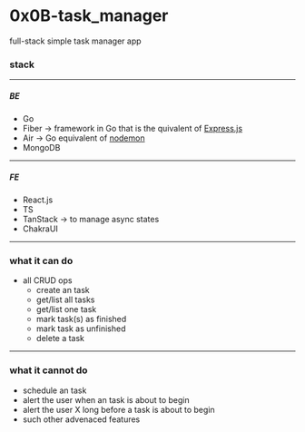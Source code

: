 # 0x0B-task_manager
full-stack simple task manager app
### stack
---
##### BE
* Go
* Fiber &rarr; framework in Go that is the quivalent of [Express.js][def]
* Air &rarr; Go equivalent of [nodemon][def2]
* MongoDB
---
##### FE
* React.js
* TS
* TanStack &rarr; to manage async states
* ChakraUI
---
### what it can do
* all CRUD ops
    - create an task
    - get/list all tasks
    - get/list one task
    - mark task(s) as finished
    - mark task as unfinished
    - delete a task
---
### what it cannot do
* schedule an task
* alert the user when an task is about to begin
* alert the user X long before a task is about to begin
* such other advenaced features

[def]: http://expressjs.com/
[def2]: https://nodemon.io/